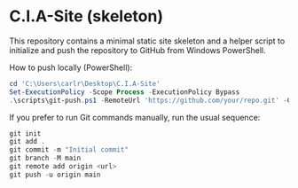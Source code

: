 # C.I.A-Site (skeleton)

This repository contains a minimal static site skeleton and a helper script to initialize and push the repository to GitHub from Windows PowerShell.

How to push locally (PowerShell):

```powershell
cd 'C:\Users\carlr\Desktop\C.I.A-Site'
Set-ExecutionPolicy -Scope Process -ExecutionPolicy Bypass
.\scripts\git-push.ps1 -RemoteUrl 'https://github.com/your/repo.git' -CommitMessage 'Initial commit' -ForceRemote
```

If you prefer to run Git commands manually, run the usual sequence:

```powershell
git init
git add .
git commit -m "Initial commit"
git branch -M main
git remote add origin <url>
git push -u origin main
```
